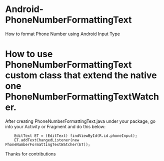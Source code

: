 # Android-PhoneNumberFormattingText
How to format Phone Number using Android Input Type

# How to use PhoneNumberFormattingText custom class that extend the native one PhoneNumberFormattingTextWatcher.

After creating PhoneNumberFormattingText.java under your package, go into your Activity or Fragment and do this below:

        EditText ET = (EditText) findViewById(R.id.phoneInput);
        ET.addTextChangedListener(new PhoneNumberFormattingTextWatcher(ET));
        
 Thanks for contributions

